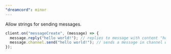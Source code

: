 ```yaml
---
"dreamcord": minor
---
```


Allow strings for sending messages.

```ts
client.on("messageCreate", (message) => {
  message.reply("hello world!"); // replies to message with content "hello world!"
  message.channel.send("hello world!"); // sends a message in channel with content "hello world!"
});
```
